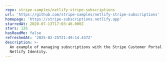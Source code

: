 ```yaml
---
repo: stripe-samples/netlify-stripe-subscriptions
url: 'https://github.com/stripe-samples/netlify-stripe-subscriptions'
homepage: 'https://stripe-subscriptions.netlify.app'
starredAt: 2020-07-13T17:03:46.000Z
stars: 126
hasReadMe: false
refreshedAt: '2025-02-25T21:49:14.437Z'
description: >-
  An example of managing subscriptions with the Stripe Customer Portal and
  Netlify Identity.
---
```


